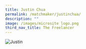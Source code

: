 ```yaml
---
title: Justin Chua
permalink: /matchmaker/justinchua/
description: ""
image: /images/microsite logo.png
third_nav_title: The Freelancer
---
```

<img border="0" alt="Justin" src="https://i.ibb.co/qDYbrYd/Justin.png">